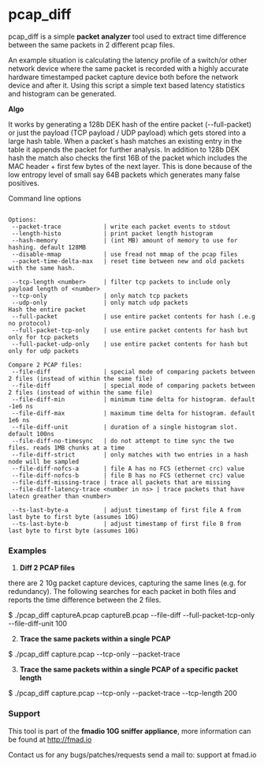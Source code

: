# pcap_diff

pcap_diff is a simple **packet analyzer** tool used to extract time difference between the same packets in 2 different pcap files. 

An example situation is calculating the latency profile of a switch/or other network device where the same packet is recorded with a highly accurate hardware timestamped packet capture device both before the network device and after it.  Using this script a simple text based latency statistics and histogram can be generated.

**Algo**

It works by generating a 128b DEK hash of the entire packet (--full-packet) or just the payload (TCP payload / UDP payload) which gets stored into a large hash table. When a packet`s hash matches an existing entry in the table it appends the packet for further analysis. In addition to 128b DEK hash the match also checks the first 16B of the packet which includes the MAC header + first few bytes of the next layer. This is done because of the low entropy level of small say 64B packets which generates many false positives. 


Command line options 

```

Options:
 --packet-trace            | write each packet events to stdout
 --length-histo            | print packet length histogram
 --hash-memory             | (int MB) amount of memory to use for hashing. default 128MB
 --disable-mmap            | use fread not mmap of the pcap files
 --packet-time-delta-max   | reset time between new and old packets with the same hash.

 --tcp-length <number>     | filter tcp packets to include only payload length of <number>
 --tcp-only                | only match tcp packets
 --udp-only                | only match udp packets
Hash the entire packet
 --full-packet             | use entire packet contents for hash (.e.g no protocol)
 --full-packet-tcp-only    | use entire packet contents for hash but only for tcp packets
 --full-packet-udp-only    | use entire packet contents for hash but only for udp packets

Compare 2 PCAP files: 
 --file-diff               | special mode of comparing packets between 2 files (instead of within the same file)
 --file-diff               | special mode of comparing packets between 2 files (instead of within the same file)
 --file-diff-min           | minimum time delta for histogram. default -1e6 ns
 --file-diff-max           | maximum time delta for histogram. default 1e6 ns
 --file-diff-unit          | duration of a single histogram slot. default 100ns
 --file-diff-no-timesync   | do not attempt to time sync the two files. reads 1MB chunks at a time
 --file-diff-strict        | only matches with two entries in a hash node will be sampled
 --file-diff-nofcs-a       | file A has no FCS (ethernet crc) value
 --file-diff-nofcs-b       | file B has no FCS (ethernet crc) value
 --file-diff-missing-trace | trace all packets that are missing
 --file-diff-latency-trace <number in ns> | trace packets that have latecn greather than <number>

 --ts-last-byte-a          | adjust timestamp of first file A from last byte to first byte (assumes 10G)
 --ts-last-byte-b          | adjust timestamp of first file B from last byte to first byte (assumes 10G)

```

### Examples

1) **Diff 2 PCAP files**

there are 2 10g packet capture devices, capturing the same lines (e.g. for redundancy). The following searches for each packet in both files and reports the time difference between the 2 files. 

$ ./pcap_diff  captureA.pcap  captureB.pcap  --file-diff --full-packet-tcp-only --file-diff-unit 100


2) **Trace the same packets within a single PCAP**

$ ./pcap_diff  capture.pcap  --tcp-only --packet-trace 

3) **Trace the same packets within a single PCAP of a specific packet length**

$ ./pcap_diff  capture.pcap  --tcp-only --packet-trace  --tcp-length 200 

### Support 

This tool is part of the **fmadio 10G sniffer appliance**, more information can be found at http://fmad.io 

Contact us for any bugs/patches/requests send a mail to: support at fmad.io 
